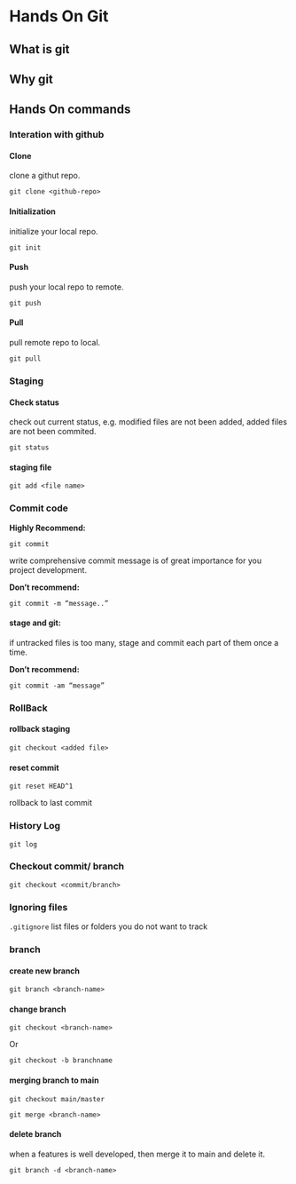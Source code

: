 # Hands On Git

## What is git

## Why git

## Hands On commands

### Interation with github

#### Clone

clone a githut repo.

`git clone <github-repo>`

#### Initialization

initialize your local repo.

`git init`

#### Push

push your local repo to remote.

`git push`

#### Pull

pull remote repo to local.

`git pull`

### Staging

#### Check status

check out current status, e.g. modified files are not been added, added files are not been commited.

`git status`

#### staging file

`git add <file name>`

### Commit code

**Highly Recommend:** 

`git commit`

write comprehensive commit message is of great importance for you project development.

**Don’t recommend:**

`git commit -m “message..”`

#### stage and git: 

if untracked files is too many, stage and commit each part of them once a time.

**Don’t recommend:**

`git commit -am “message”` 

### RollBack

#### rollback staging

`git checkout <added file>`

#### reset commit

`git reset HEAD^1` 

rollback to last commit

### History Log

`git log`

### Checkout commit/ branch

`git checkout <commit/branch>`

### Ignoring files

`.gitignore` list files or folders you do not want to track

### branch

#### create new branch

`git branch <branch-name>`

#### change branch

`git checkout <branch-name>`

Or

`git checkout -b branchname`

#### merging branch to main

`git checkout main/master`

`git merge <branch-name>`

#### delete branch 

when a features is well developed, then merge it to main and delete it.

`git branch -d <branch-name>`